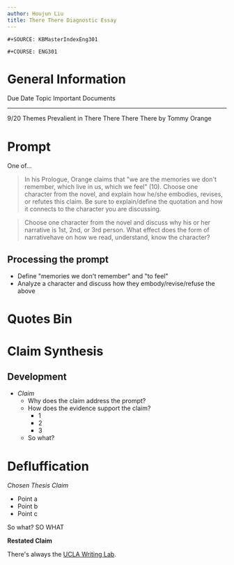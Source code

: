 ```yaml
---
author: Houjun Liu
title: There There Diagnostic Essay
---
```


```{=org}
#+SOURCE: KBMasterIndexEng301
```
```{=org}
#+COURSE: ENG301
```
# General Information

  Due Date   Topic                              Important Documents
  ---------- ---------------------------------- -----------------------------
  9/20       Themes Prevalient in There There   There There by Tommy Orange

# Prompt

One of...

> In his Prologue, Orange claims that \"we are the memories we don't
> remember, which live in us, which we feel\" (10). Choose one character
> from the novel, and explain how he/she embodies, revises, or refutes
> this claim. Be sure to explain/define the quotation and how it
> connects to the character you are discussing.

> Choose one character from the novel and discuss why his or her
> narrative is 1st, 2nd, or 3rd person. What effect does the form of
> narrativehave on how we read, understand, know the character?

## Processing the prompt

-   Define \"memories we don\'t remember\" and \"to feel\"
-   Analyze a character and discuss how they embody/revise/refuse the
    above

# Quotes Bin

# Claim Synthesis

## Development

-   *Claim*
    -   Why does the claim address the prompt?
    -   How does the evidence support the claim?
        -   1
        -   2
        -   3
    -   So what?

# Defluffication

*Chosen Thesis Claim*

-   Point a
-   Point b
-   Point c

So what? SO WHAT

**Restated Claim**

There\'s always the [UCLA Writing
Lab](https://wp.ucla.edu/wp-content/uploads/2016/01/UWC_handouts_What-How-So-What-Thesis-revised-5-4-15-RZ.pdf).
